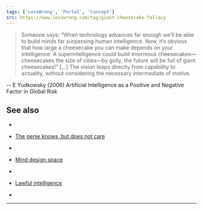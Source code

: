 ```yaml
---
tags: ['LessWrong', 'Portal', 'Concept']
src: https://www.lesswrong.com/tag/giant-cheesecake-fallacy
---
```


> Someone says: “When technology advances far enough we’ll be
able to build minds far surpassing human intelligence. Now, it’s obvious that how large
a cheesecake you can make depends on your intelligence. A superintelligence could build
enormous cheesecakes—cheesecakes the size of cities—by golly, the future will be full of
giant cheesecakes!” [...] The vision leaps directly from capability to actuality, without considering the necessary intermediate of motive.





> 
-- E Yudkowsky (2006) Artificial Intelligence as a Positive and Negative Factor in Global Risk





## See also



- 

- [The genie knows, but does not care](http://lesswrong.com/lw/igf/the_genie_knows_but_doesnt_care/)
- 

- [Mind design space](https://www.lesswrong.com/tag/mind-design-space)
- 

- [Lawful intelligence](https://www.lesswrong.com/tag/lawful-intelligence)
- 







---


